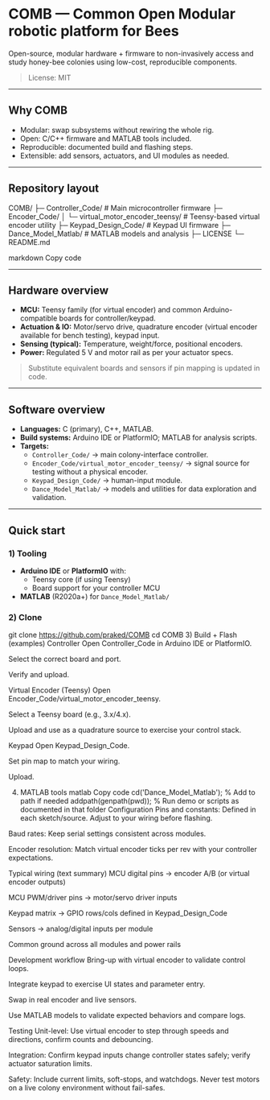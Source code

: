 # COMB — Common Open Modular robotic platform for Bees

Open-source, modular hardware + firmware to non-invasively access and study honey-bee colonies using low-cost, reproducible components.

> License: MIT

---

## Why COMB

- Modular: swap subsystems without rewiring the whole rig.
- Open: C/C++ firmware and MATLAB tools included.
- Reproducible: documented build and flashing steps.
- Extensible: add sensors, actuators, and UI modules as needed.

---

## Repository layout

COMB/
├─ Controller_Code/ # Main microcontroller firmware
├─ Encoder_Code/
│ └─ virtual_motor_encoder_teensy/ # Teensy-based virtual encoder utility
├─ Keypad_Design_Code/ # Keypad UI firmware
├─ Dance_Model_Matlab/ # MATLAB models and analysis
├─ LICENSE
└─ README.md

markdown
Copy code

---

## Hardware overview

- **MCU:** Teensy family (for virtual encoder) and common Arduino-compatible boards for controller/keypad.
- **Actuation & IO:** Motor/servo drive, quadrature encoder (virtual encoder available for bench testing), keypad input.
- **Sensing (typical):** Temperature, weight/force, positional encoders.  
- **Power:** Regulated 5 V and motor rail as per your actuator specs.

> Substitute equivalent boards and sensors if pin mapping is updated in code.

---

## Software overview

- **Languages:** C (primary), C++, MATLAB.
- **Build systems:** Arduino IDE or PlatformIO; MATLAB for analysis scripts.
- **Targets:**  
  - `Controller_Code/` → main colony-interface controller.  
  - `Encoder_Code/virtual_motor_encoder_teensy/` → signal source for testing without a physical encoder.  
  - `Keypad_Design_Code/` → human-input module.  
  - `Dance_Model_Matlab/` → models and utilities for data exploration and validation.

---

## Quick start

### 1) Tooling

- **Arduino IDE** or **PlatformIO** with:
  - Teensy core (if using Teensy)
  - Board support for your controller MCU
- **MATLAB** (R2020a+) for `Dance_Model_Matlab/`

### 2) Clone


git clone https://github.com/praked/COMB
cd COMB
3) Build + Flash (examples)
Controller
Open Controller_Code in Arduino IDE or PlatformIO.

Select the correct board and port.

Verify and upload.

Virtual Encoder (Teensy)
Open Encoder_Code/virtual_motor_encoder_teensy.

Select a Teensy board (e.g., 3.x/4.x).

Upload and use as a quadrature source to exercise your control stack.

Keypad
Open Keypad_Design_Code.

Set pin map to match your wiring.

Upload.

4) MATLAB tools
matlab
Copy code
cd('Dance_Model_Matlab');
% Add to path if needed
addpath(genpath(pwd));
% Run demo or scripts as documented in that folder
Configuration
Pins and constants: Defined in each sketch/source. Adjust to your wiring before flashing.

Baud rates: Keep serial settings consistent across modules.

Encoder resolution: Match virtual encoder ticks per rev with your controller expectations.

Typical wiring (text summary)
MCU digital pins → encoder A/B (or virtual encoder outputs)

MCU PWM/driver pins → motor/servo driver inputs

Keypad matrix → GPIO rows/cols defined in Keypad_Design_Code

Sensors → analog/digital inputs per module

Common ground across all modules and power rails

Development workflow
Bring-up with virtual encoder to validate control loops.

Integrate keypad to exercise UI states and parameter entry.

Swap in real encoder and live sensors.

Use MATLAB models to validate expected behaviors and compare logs.

Testing
Unit-level: Use virtual encoder to step through speeds and directions, confirm counts and debouncing.

Integration: Confirm keypad inputs change controller states safely; verify actuator saturation limits.

Safety: Include current limits, soft-stops, and watchdogs. Never test motors on a live colony environment without fail-safes.
